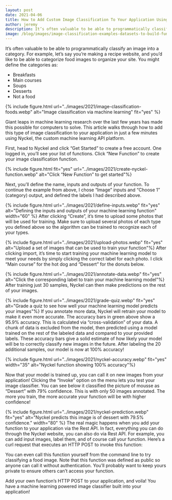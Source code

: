 ```yaml
---
layout: post
date: 2021-04-06
title: How to Add Custom Image Classification To Your Application Using Machine Learning (The Easy Way!)
author: jeremy
description: It’s often valuable to be able to programmatically classify an image into a category. This post explains how you can use Nyckel to do that in minutes.
image: /blog/images/image-classification-examples-datasets-to-build-functions.webp
---
```


It’s often valuable to be able to programmatically classify an image into a category. For example, let’s say you’re making a recipe website, and you’d like to be able to categorize food images to organize your site. You might define the categories as:

* Breakfasts
* Main courses
* Soups
* Desserts
* Not a food

{% include figure.html url="../images/2021/image-classification-foods.webp" alt="Image classification via machine learning" fit="yes" %}

Giant leaps in machine learning research over the last few years has made this possible for computers to solve. This article walks through how to add this type of image classification to your application in just a few minutes using Nyckel, the custom machine learning API platform.

First, head to Nyckel and click “Get Started” to create a free account. One logged in, you’ll see your list of functions. Click “New Function” to create your image classification function.

{% include figure.html fit="yes" url="../images/2021/create-nyckel-function.webp" alt="Click “New Function” to get started"%}

Next, you’ll define the name, inputs and outputs of your function. To continue the example from above, I chose “Image” inputs and “Choose 1” (category) output, and defined the labels I had described above.

{% include figure.html url="../images/2021/define-inputs.webp" fit="yes" alt="Defining the inputs and outputs of your machine learning function" width="60" %}
After clicking “Create”, it’s time to upload some photos that will be used for training. Make sure to upload several photos of each type you defined above so the algorithm can be trained to recognize each of your types.

{% include figure.html url="../images/2021/upload-photos.webp" fit="yes" alt="Upload a set of images that can be used to train your function"%}
After clicking import, it’s time to start training your machine learning model to meet your needs by simply clicking the correct label for each photo. I click “Main course” for the hot dog and “Dessert” for the donuts below.

{% include figure.html url="../images/2021/annotate-data.webp" fit="yes" alt="Click the corresponding label to train your machine learning model"%}
After training just 30 samples, Nyckel can then make predictions on the rest of your images.

{% include figure.html url="../images/2021/grade-quiz.webp" fit="yes" alt="Grade a quiz to see how well your machine learning model predicts your images"%}
If you annotate more data, Nyckel will retrain your model to make it even more accurate. The accuracy bars in green above show a 95.9% accuracy. This is calculated via “cross-validation” of your data. A chunk of data is excluded from the model, then predicted using a model trained on the rest of the labeled data and compared to your provided labels. These accuracy bars give a solid estimate of how likely your model will be to correctly classify new images in the future. After labeling the 20 additional samples, our model is now at 100% accuracy!

{% include figure.html url="../images/2021/nyckel-accuracy.webp" fit="yes" width="35" alt="Nyckel function showing 100% accuracy"%}

Now that your model is trained up, you can call it on new images from your application! Clicking the “Invoke” option on the menu lets you test your image classifier. You can see below it classified the picture of mousse as “Dessert” with 79% confidence. This is with only 50 images annotated. The more you train, the more accurate your function will be with higher confidence!

{% include figure.html url="../images/2021/nyckel-prediction.webp" fit="yes" alt="Nyckel predicts this image is of dessert with 79.5% confidence." width="80" %}
The real magic happens when you add your function to your application via the Rest API. In fact, everything you can do through the Nyckel website, you can also do via Rest API. For example, you can add input images, label them, and of course call your function. Here’s a curl request that executes an HTTP POST to invoke this function:

You can even call this function yourself from the command line to try classifying a food image. Note that this function was defined as public so anyone can call it without authentication. You’ll probably want to keep yours private to ensure others can’t access your function.

Add your own function’s HTTP POST to your application, and voila! You have a machine learning powered image classifier built into your application!
